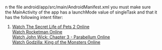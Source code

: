 n the file android/app/src/main/AndroidManifest.xml you must make sure the MainActivity of the app has a launchMode value of singleTask and that it has the following intent filter:
<ol>
<li><a href="https://www.imdb.com/list/ls044219270/">Watch The Secret Life of Pets 2  Online</a><br>
<a href="https://www.imdb.com/list/ls044219258/">Watch Rocketman  Online</a><br>
<a href="https://www.imdb.com/list/ls044219259/">Watch John Wick: Chapter 3 - Parabellum  Online</a><br>
<a href="https://www.imdb.com/list/ls044219252/">Watch Godzilla: King of the Monsters  Online</a><br>
  </li>
</ol>

